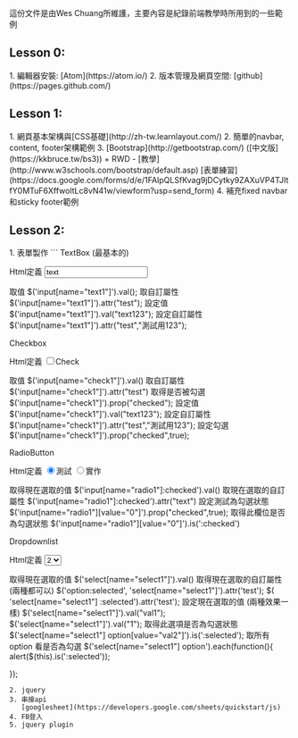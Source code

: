 這份文件是由Wes Chuang所維護，主要內容是紀錄前端教學時所用到的一些範例

<h2>Lesson 0:</h2>
1. 編輯器安裝: [Atom](https://atom.io/)
2. 版本管理及網頁空間: [github](https://pages.github.com/)

<h2>Lesson 1:</h2>
1. 網頁基本架構與[CSS基礎](http://zh-tw.learnlayout.com/)
2. 簡單的navbar, content, footer架構範例
3. [Bootstrap](http://getbootstrap.com/) ([中文版](https://kkbruce.tw/bs3)) + RWD - [教學](http://www.w3schools.com/bootstrap/default.asp)
[表單練習](https://docs.google.com/forms/d/e/1FAIpQLSfKvag9jDCytky9ZAXuVP4TJItfY0MTuF6XffwoltLc8vN41w/viewform?usp=send_form)
4. 補充fixed navbar和sticky footer範例

<h2>Lesson 2:</h2>
1. 表單製作
   ```
   TextBox    (最基本的)

Html定義
<input type="text" name="text1" value="text" test="測試用" /> 

取值
$('input[name="text1"]').val();
取自訂屬性
$('input[name="text1"]').attr("test");
設定值
$('input[name="text1"]').val("text123");
設定自訂屬性
$('input[name="text1"]').attr("test","測試用123");

Checkbox

Html定義
<label>
<input type="checkbox" name="check1" value="a" test="b" />Check
</label>

取值
$('input[name="check1"]').val()
取自訂屬性
$('input[name="check1"]').attr("test")
取得是否被勾選
$('input[name="check1"]').prop("checked");
設定值
$('input[name="check1"]').val("text123");
設定自訂屬性
$('input[name="check1"]').attr("test","測試用123");
設定勾選
$('input[name="check1"]').prop("checked",true);

RadioButton

Html定義
<label><input type="radio" name="radio1" value="0" text="test1" checked />測試</label>
<label><input type="radio" name="radio1" value="1" text="test2" />實作</label>

取得現在選取的值
$('input[name="radio1"]:checked').val()
取現在選取的自訂屬性
$('input[name="radio1"]:checked').attr("text")
設定測試為勾選狀態
$('input[name="radio1"][value="0"]').prop("checked",true);
取得此欄位是否為勾選狀態
$('input[name="radio1"][value="0"]').is(':checked')

Dropdownlist

Html定義
<select name="select1">
    <option value="val1" Text="text1" test="test1" >1</option>
    <option value="val2" Text="text2" test="test2" SELECTED>2</option>

</select>

取得現在選取的值
$('select[name="select1"]').val()
取得現在選取的自訂屬性 (兩種都可以)
$('option:selected', 'select[name="select1"]').attr('test');
$( 'select[name="select1"] :selected').attr('test');
設定現在選取的值 (兩種效果一樣)
$('select[name="select1"]').val("val1");
$('select[name="select1"]').val("1");
取得此選項是否為勾選狀態
$('select[name="select1"] option[value="val2"]').is(':selected');
取所有option 看是否為勾選
$('select[name="select1"] option').each(function(){
    alert($(this).is(':selected'));

});
```
2. jquery
3. 串接api
   [googlesheet](https://developers.google.com/sheets/quickstart/js)
4. FB登入
5. jquery plugin

